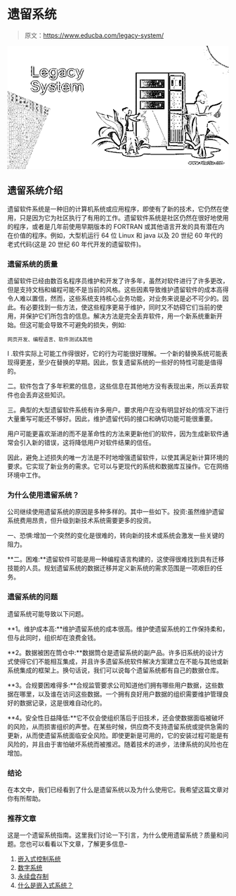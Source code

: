 # 遗留系统

> 原文：<https://www.educba.com/legacy-system/>

![Legacy System](img/4c7d1ad799bc4225a15daa74fdf391b2.png)



## 遗留系统介绍

遗留软件系统是一种旧的计算机系统或应用程序，即使有了新的技术，它仍然在使用，只是因为它为社区执行了有用的工作。遗留软件系统是社区仍然在很好地使用的程序，或者是几年前使用早期版本的 FORTRAN 或其他语言开发的具有潜在内在价值的程序。例如，大型机运行 64 位 Linux 和 java 以及 20 世纪 60 年代的老式代码(这是 20 世纪 60 年代开发的遗留软件)。

### 遗留系统的质量

遗留软件已经由数百名程序员维护和开发了许多年，虽然对软件进行了许多更改，但是支持文档和编程可能不是当前的风格。这些因素导致维护遗留软件的成本高得令人难以置信，然而，这些系统支持核心业务功能，对业务来说是必不可少的。因此。有必要找到一些方法，使这些程序更易于维护，同时又不妨碍它们当前的使用，并保护它们所包含的信息。解决方法是完全丢弃软件，用一个新系统重新开始。但这可能会导致不可避免的损失，例如:

<small>网页开发、编程语言、软件测试&其他</small>

I .软件实际上可能工作得很好，它的行为可能很好理解。一个新的替换系统可能表现得更差，至少在替换的早期。因此，恢复遗留系统的一些好的特性可能是值得的。

二。软件包含了多年积累的信息，这些信息在其他地方没有表现出来，所以丢弃软件也会丢弃这些知识。

三。典型的大型遗留软件系统有许多用户。要求用户在没有明显好处的情况下进行大量重写可能还不够好。因此，维护遗留代码的接口和确切功能可能很重要。

用户可能更喜欢渐进的而不是革命性的方法来更新他们的软件，因为生成新软件通常会引入新的错误，这将降低用户对软件结果的信任。

因此，避免上述损失的唯一方法是不时地增强遗留软件，以使其满足新计算环境的要求。它实现了新业务的需求。它可以与更现代的系统和数据库互操作。它在网络环境中工作。

### 为什么使用遗留系统？

公司继续使用遗留系统的原因是多种多样的。其中一些如下。投资:虽然维护遗留系统费用昂贵，但升级到新技术系统需要更多的投资。

一、恐惧:增加一个突然的变化是很难的，转向新的技术或系统会激发一些关键的阻力。

**二。困难:**遗留软件可能是用一种编程语言构建的，这使得很难找到具有迁移技能的人员。规划遗留系统的数据迁移并定义新系统的需求范围是一项艰巨的任务。

### 遗留系统的问题

遗留系统可能导致以下问题。

**1。维护成本高:**维护遗留系统的成本很高。维护使遗留系统的工作保持柔和，但与此同时，组织却在浪费金钱。

**2。数据被困在筒仓中:**数据筒仓是遗留系统的副产品。许多旧系统的设计方式使得它们不能相互集成，并且许多遗留系统软件解决方案建立在不能与其他或新系统集成的框架上。换句话说，我们可以说每个遗留系统都有自己的数据仓库。

**3。合规要困难得多:**合规监管要求公司知道他们拥有哪些用户数据，这些数据在哪里，以及谁在访问这些数据。一个拥有良好用户数据的组织需要维护管理良好的数据记录，这是很难自动化的。

**4。安全性日益降低:**它不仅会使组织落后于旧技术，还会使数据面临被破坏的风险，从而损害组织的声誉。在某些时候，供应商不支持遗留系统或提供急需的更新，从而使遗留系统面临安全风险。即使更新是可用的，它的安装过程可能是有风险的，并且由于害怕破坏系统而被推迟。随着技术的进步，法律系统的风险也在增加。

### 结论

在本文中，我们已经看到了什么是遗留系统以及为什么使用它。我希望这篇文章对你有所帮助。

### 推荐文章

这是一个遗留系统指南。这里我们讨论一下引言，为什么使用遗留系统？质量和问题。您也可以看看以下文章，了解更多信息–

1.  [嵌入式控制系统](https://www.educba.com/embedded-control-systems/)
2.  [数字系统](https://www.educba.com/number-systems/)
3.  [永续盘存制](https://www.educba.com/perpetual-inventory-system/)
4.  [什么是嵌入式系统？](https://www.educba.com/what-is-embedded-systems/)





